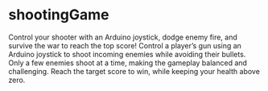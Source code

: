 # shootingGame
Control your shooter with an Arduino joystick, dodge enemy fire, and survive the war to reach the top score!
Control a player’s gun using an Arduino joystick to shoot incoming enemies while avoiding their bullets. 
Only a few enemies shoot at a time, making the gameplay balanced and challenging. 
Reach the target score to win, while keeping your health above zero.
